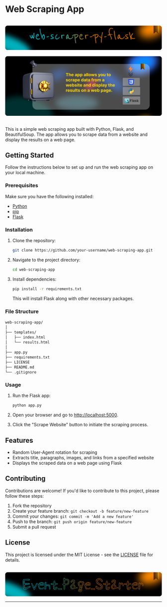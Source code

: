 # Web Scraping App


<div align="center">
  <br>
      <img src="https://github.com/RJohnPaul/Web_Scrapper_Py/blob/70fe2d16a1d05ba439e18c64c7e1ed8470ed2593/Frame%2020.png" alt="Project Banner">
  </br>
</div>


<div align="center">
  <br>
      <img src="https://github.com/RJohnPaul/Web_Scrapper_Py/blob/4712f33c2d8e06508577dc150a4749bc01362de2/Frame-5.png" alt="Project Banner">
  </br>
</div>
</br>

This is a simple web scraping app built with Python, Flask, and BeautifulSoup. The app allows you to scrape data from a website and display the results on a web page.

## Getting Started

Follow the instructions below to set up and run the web scraping app on your local machine.

### Prerequisites

Make sure you have the following installed:

- [Python](https://www.python.org/downloads/)
- [pip](https://pip.pypa.io/en/stable/installation/)
- [Flask](https://flask.palletsprojects.com/en/2.1.x/installation/)

### Installation

1. Clone the repository:

    ```bash
    git clone https://github.com/your-username/web-scraping-app.git
    ```

2. Navigate to the project directory:

    ```bash
    cd web-scraping-app
    ```

3. Install dependencies:

    ```bash
    pip install -r requirements.txt
    ```

    This will install Flask along with other necessary packages.

### File Structure

```plaintext
web-scraping-app/
│
├── templates/
│   ├── index.html
│   └── results.html
│
├── app.py
├── requirements.txt
├── LICENSE
├── README.md
└── .gitignore
```

### Usage

1. Run the Flask app:

    ```bash
    python app.py
    ```

2. Open your browser and go to [http://localhost:5000](http://localhost:5000).
   
3. Click the "Scrape Website" button to initiate the scraping process.

## Features

- Random User-Agent rotation for scraping
- Extracts title, paragraphs, images, and links from a specified website
- Displays the scraped data on a web page using Flask

## Contributing

Contributions are welcome! If you'd like to contribute to this project, please follow these steps:

1. Fork the repository
2. Create your feature branch: `git checkout -b feature/new-feature`
3. Commit your changes: `git commit -m 'Add a new feature'`
4. Push to the branch: `git push origin feature/new-feature`
5. Submit a pull request

## License

This project is licensed under the MIT License - see the [LICENSE](LICENSE) file for details.


<div align="center">
  <br>
      <img src="https://github.com/RJohnPaul/Event_Page_Starter/blob/c07e59f2d1706648a2cd7ba8906d6e06bfddbbd9/Frame%2017.png" alt="Project Banner">
  </br>
</div>


---
